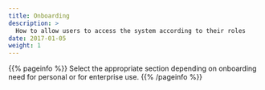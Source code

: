 ```yaml
---
title: Onboarding
description: >
  How to allow users to access the system according to their roles
date: 2017-01-05
weight: 1
---
```


{{% pageinfo %}}
Select the appropriate section depending on onboarding need for personal or for enterprise use.
{{% /pageinfo %}}


